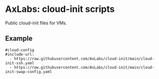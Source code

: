 # AxLabs: cloud-init scripts

Public cloud-init files for VMs.

## Example

```
#cloud-config
#include-url:
  - https://raw.githubusercontent.com/AxLabs/cloud-init/main/cloud-init-ssh.yaml
  - https://raw.githubusercontent.com/AxLabs/cloud-init/main/cloud-init-swap-config.yaml
```